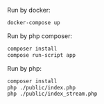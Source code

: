 
Run by docker:
```bash
docker-compose up
```

Run by php composer:
```bash
composer install
compose run-script app
```

Run by php:
```bash
composer install
php ./public/index.php
php ./public/index_stream.php
```